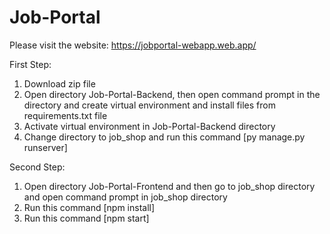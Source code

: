 # Job-Portal
Please visit the website: https://jobportal-webapp.web.app/

First Step:
01. Download zip file
02. Open directory Job-Portal-Backend, then open command prompt in the directory and create virtual environment and install files from requirements.txt file
03. Activate virtual environment in Job-Portal-Backend directory
04. Change directory to job_shop and run this command [py manage.py runserver]

Second Step:
01. Open directory Job-Portal-Frontend and then go to job_shop directory and open command prompt in job_shop directory
02. Run this command [npm install]
03. Run this command [npm start]
